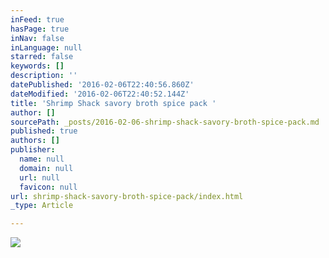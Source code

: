 ```yaml
---
inFeed: true
hasPage: true
inNav: false
inLanguage: null
starred: false
keywords: []
description: ''
datePublished: '2016-02-06T22:40:56.860Z'
dateModified: '2016-02-06T22:40:52.144Z'
title: 'Shrimp Shack savory broth spice pack '
author: []
sourcePath: _posts/2016-02-06-shrimp-shack-savory-broth-spice-pack.md
published: true
authors: []
publisher:
  name: null
  domain: null
  url: null
  favicon: null
url: shrimp-shack-savory-broth-spice-pack/index.html
_type: Article

---
```

![](https://the-grid-user-content.s3-us-west-2.amazonaws.com/f8fcdc0e-88fa-4553-9638-75c205e89f39.jpg)